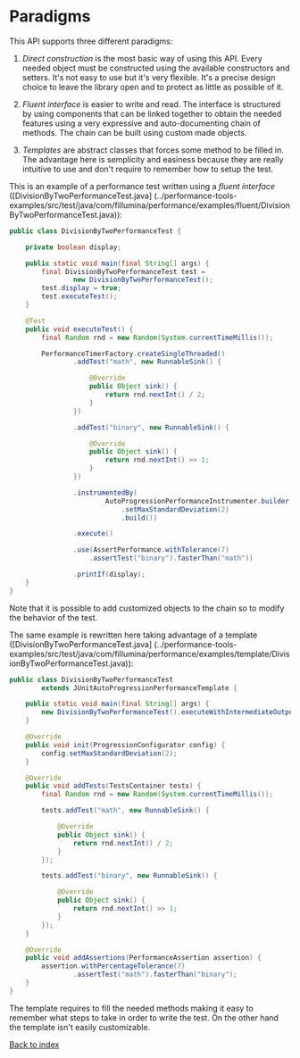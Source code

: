 # Paradigms

This API supports three different paradigms:

1) _Direct construction_ is the most basic way of using this API. Every needed
    object must be constructed using the available constructors and setters.
    It's not easy to use but it's very flexible.
    It's a precise design choice to leave the library
    open and to protect as little as possible of it.

2) _Fluent interface_ is easier to write and read. The interface is structured by
    using components that can be linked together to obtain the needed features
    using a very expressive and auto-documenting chain of methods.
    The chain can be built using custom made objects.

3) _Templates_ are abstract classes that forces some method to be filled in.
    The advantage here is semplicity and easiness because they are really
    intuitive to use and don't require to remember how to setup the test.

This is an example of a performance test written using a _fluent interface_
([DivisionByTwoPerformanceTest.java]
(../performance-tools-examples/src/test/java/com/fillumina/performance/examples/fluent/DivisionByTwoPerformanceTest.java)):
```java
public class DivisionByTwoPerformanceTest {

    private boolean display;

    public static void main(final String[] args) {
        final DivisionByTwoPerformanceTest test =
                new DivisionByTwoPerformanceTest();
        test.display = true;
        test.executeTest();
    }

    @Test
    public void executeTest() {
        final Random rnd = new Random(System.currentTimeMillis());

        PerformanceTimerFactory.createSingleThreaded()
                .addTest("math", new RunnableSink() {

                    @Override
                    public Object sink() {
                        return rnd.nextInt() / 2;
                    }
                })

                .addTest("binary", new RunnableSink() {

                    @Override
                    public Object sink() {
                        return rnd.nextInt() >> 1;
                    }
                })

                .instrumentedBy(
                        AutoProgressionPerformanceInstrumenter.builder()
                            .setMaxStandardDeviation(2)
                            .build())

                .execute()

                .use(AssertPerformance.withTolerance(7)
                    .assertTest("binary").fasterThan("math"))

                .printIf(display);
    }
}
```

Note that it is possible to add customized objects to the chain so to modify
the behavior of the test.

The same example is rewritten here taking advantage of a template
([DivisionByTwoPerformanceTest.java]
(../performance-tools-examples/src/test/java/com/fillumina/performance/examples/template/DivisionByTwoPerformanceTest.java)):
```java
public class DivisionByTwoPerformanceTest
        extends JUnitAutoProgressionPerformanceTemplate {

    public static void main(final String[] args) {
        new DivisionByTwoPerformanceTest().executeWithIntermediateOutput();
    }

    @Override
    public void init(ProgressionConfigurator config) {
        config.setMaxStandardDeviation(2);
    }

    @Override
    public void addTests(TestsContainer tests) {
        final Random rnd = new Random(System.currentTimeMillis());

        tests.addTest("math", new RunnableSink() {

            @Override
            public Object sink() {
                return rnd.nextInt() / 2;
            }
        });

        tests.addTest("binary", new RunnableSink() {

            @Override
            public Object sink() {
                return rnd.nextInt() >> 1;
            }
        });
    }

    @Override
    public void addAssertions(PerformanceAssertion assertion) {
        assertion.withPercentageTolerance(7)
                .assertTest("math").fasterThan("binary");
    }
}
```

The template requires to fill the needed methods making it easy to remember what
steps to take in order to write the test. On the other hand the template isn't
easily customizable.

[Back to index](documentation_index.md)